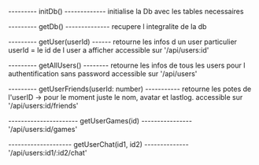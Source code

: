 
--------- initDb() -------------
initialise la Db avec les tables necessaires

--------- getDb() --------------
recupere l integralite de la db

--------- getUser(userId) ------
retourne les infos d un user particulier
userId = le id de l user a afficher
accessible sur '/api/users:id'

--------- getAllUsers() --------
retourne les infos de tous les users pour l authentification sans password
accessible sur '/api/users'

--------- getUserFriends(userId: number) -----------
retourne les potes de l'userID -> pour le moment juste le nom, avatar et lastlog. 
accessible sur '/api/users:id/friends'

---------------------- getUserGames(id) ----------------
'/api/users:id/games'

--------------------  getUserChat(id1, id2) --------------
'/api/users:id1/:id2/chat'
